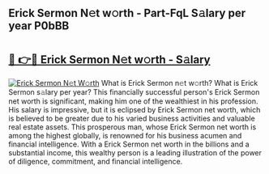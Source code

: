 ## Erick Sermon N𝚎t w𝚘rth - Part-FqL S𝚊lary per year P0bBB

# <h2><a href="http://gc1z46p.nevu.top/?p=Erick+Sermon">🔗 👉🔴 Erick Sermon N𝚎t w𝚘rth - S𝚊lary</a></h2>

[![Erick Sermon N𝚎t W𝚘rth](https://i.imgur.com/Oavwk0R.jpeg)](http://gc1z46p.nevu.top/?p=Erick+Sermon)
What is Erick Sermon n𝚎t w𝚘rth? What is Erick Sermon s𝚊lary per year?
This financially successful person's Erick Sermon net worth is significant, making him one of the wealthiest in his profession. His salary is impressive, but it is eclipsed by Erick Sermon net worth, which is believed to be greater due to his varied business activities and valuable real estate assets. This prosperous man, whose Erick Sermon net worth is among the highest globally, is renowned for his business acumen and financial intelligence. With a Erick Sermon net worth in the billions and a substantial income, this wealthy person is a leading illustration of the power of diligence, commitment, and financial intelligence.
